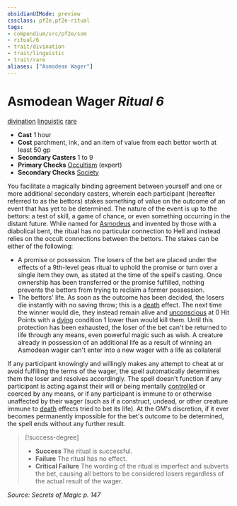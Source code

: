 ```yaml
---
obsidianUIMode: preview
cssclass: pf2e,pf2e-ritual
tags:
- compendium/src/pf2e/som
- ritual/6
- trait/divination
- trait/linguistic
- trait/rare
aliases: ["Asmodean Wager"]
---
```

# Asmodean Wager *Ritual 6*  
[divination](../../../rules/traits/divination.md)  [linguistic](../../../rules/traits/linguistic.md)  [rare](../../../rules/traits/rare.md)  

- **Cast** 1 hour
- **Cost** parchment, ink, and an item of value from each bettor worth at least 50 gp
- **Secondary Casters** 1 to 9
- **Primary Checks** [Occultism](../../skills.md#Occultism) (expert)
- **Secondary Checks** [Society](../../skills.md#Society)

You facilitate a magically binding agreement between yourself and one or more additional secondary casters, wherein each participant (hereafter referred to as the bettors) stakes something of value on the outcome of an event that has yet to be determined. The nature of the event is up to the bettors: a test of skill, a game of chance, or even something occurring in the distant future. While named for [Asmodeus](../../setting/deities/asmodeus.md) and invented by those with a diabolical bent, the ritual has no particular connection to Hell and instead relies on the occult connections between the bettors. The stakes can be either of the following:

- A promise or possession. The losers of the bet are placed under the effects of a 9th-level geas ritual to uphold the promise or turn over a single item they own, as stated at the time of the spell's casting. Once ownership has been transferred or the promise fulfilled, nothing prevents the bettors from trying to reclaim a former possession.
- The bettors' life. As soon as the outcome has been decided, the losers die instantly with no saving throw; this is a [death](../../../rules/traits/death.md) effect. The next time the winner would die, they instead remain alive and [unconscious](../../../rules/conditions.md#Unconscious) at 0 Hit Points with a [dying](../../../rules/conditions.md#Dying) condition 1 lower than would kill them. Until this protection has been exhausted, the loser of the bet can't be returned to life through any means, even powerful magic such as wish. A creature already in possession of an additional life as a result of winning an Asmodean wager can't enter into a new wager with a life as collateral

If any participant knowingly and willingly makes any attempt to cheat at or avoid fulfilling the terms of the wager, the spell automatically determines them the loser and resolves accordingly. The spell doesn't function if any participant is acting against their will or being mentally [controlled](../../../rules/conditions.md#Controlled) or coerced by any means, or if any participant is immune to or otherwise unaffected by their wager (such as if a construct, undead, or other creature immune to [death](../../../rules/traits/death.md) effects tried to bet its life). At the GM's discretion, if it ever becomes permanently impossible for the bet's outcome to be determined, the spell ends without any further result.

> [!success-degree] 
> - **Success** The ritual is successful.
> - **Failure** The ritual has no effect.
> - **Critical Failure** The wording of the ritual is imperfect and subverts the bet, causing all bettors to be considered losers regardless of the actual result of the wager.

*Source: Secrets of Magic p. 147*